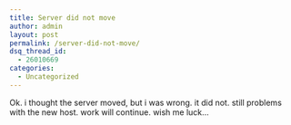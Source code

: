 ```yaml
---
title: Server did not move
author: admin
layout: post
permalink: /server-did-not-move/
dsq_thread_id:
  - 26010669
categories:
  - Uncategorized
---
```

Ok. i thought the server moved, but i was wrong. it did not. still problems with the new host. work will continue. wish me luck&#8230;